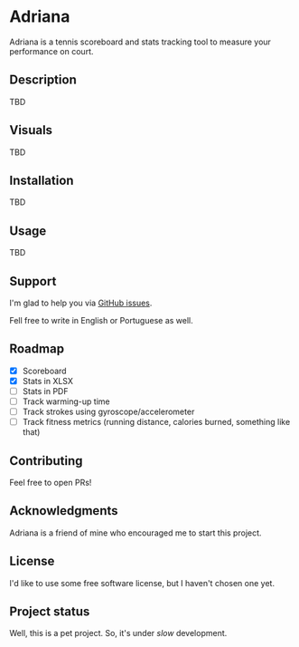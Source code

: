 # Adriana

Adriana is a tennis scoreboard and stats tracking tool to measure your performance on court.

## Description

TBD

## Visuals

TBD 

## Installation

TBD

## Usage

TBD

## Support

I'm glad to help you via [GitHub issues](https://github.com/acamargo/adriana/issues).

Fell free to write in English or Portuguese as well.

## Roadmap

- [x] Scoreboard
- [x] Stats in XLSX
- [ ] Stats in PDF
- [ ] Track warming-up time
- [ ] Track strokes using gyroscope/accelerometer
- [ ] Track fitness metrics (running distance, calories burned, something like that)

## Contributing

Feel free to open PRs!

## Acknowledgments

Adriana is a friend of mine who encouraged me to start this project.

## License

I'd like to use some free software license, but I haven't chosen one yet.

## Project status

Well, this is a pet project. So, it's under *slow* development.
